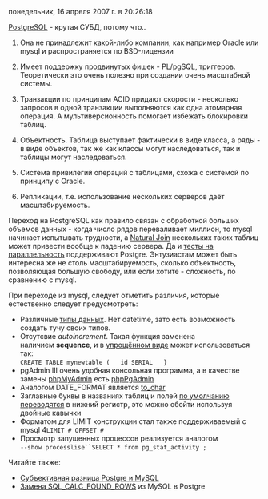понедельник, 16 апреля 2007 г. в 20:26:18

[PostgreSQL](http://en.wikipedia.org/wiki/Postgre) - крутая СУБД, потому что..

1. Она не принадлежит какой-либо компании, как например Oracle или mysql и распространяется по BSD-лицензии
2. Имеет поддержку продвинутых фишек - PL/pgSQL, триггеров. Теоретически это очень полезно при создании очень масштабной системы.  
    
3. Транзакции по принципам ACID придают скорости - несколько запросов в одной транзакции выполняются как одна атомарная операция. А мультиверсионность помогает избежать блокировки таблиц.  
    
4. Объектность. Таблица выступает фактически в виде класса, а ряды - в виде объектов, так же как классы могут наследоваться, так и таблицы могут наследоваться.
5. Система привилегий операций с таблицами, схожа с системой по принципу с Oracle.
6. Репликации, т.е. использование нескольких серверов даёт масштабируемость.

Переход на PostgreSQL как правило связан с обработкой больших объемов данных - когда число рядов переваливает миллион, то mysql начинает испытывать трудности, а [Natural Join](http://en.wikipedia.org/wiki/Join_(SQL)) нескольких таких таблиц может привести вообще к падению сервера. Да и [тесты на параллельность](http://tweakers.net/reviews/657/6) поддерживают Postgre. Энтузиастам может быть интересна же не столь масштабируемость, сколько объектность, позволяющая большую свободу, или если хотите - сложность, по сравнению с mysql.

При переходе из mysql, следует отметить различия, которые естественно следует предусмотреть:

- Различные [типы данных](http://www.postgresql.org/docs/7.4/interactive/datatype.html). Нет datetime, зато есть возможность создать тучу своих типов.
- Отсутсвие _autoincrement_. Такая функция заменена наличием **sequence**, и в [упрощённом виде](http://phpclub.ru/faq/wakka.php?wakka=PostgresMigrationMysqlAutoincrement) может использоваться так:  
    `CREATE TABLE mynewtable (   id SERIAL   }   `
- pgAdmin III очень удобная консольная программа, а в качестве замены [phpMyAdmin](http://www.phpmyadmin.net/) есть [phpPgAdmin](http://phppgadmin.sourceforge.net/)
- Аналогом DATE_FORMAT является [to_char](http://www.postgresql.org/docs/current/interactive/functions-formatting.html)
- Заглавные буквы в названиях таблиц и полей [по умолчанию переводятся](http://archives.postgresql.org/pgsql-bugs/2006-11/msg00146.php) в нижний регистр, это можно обойти используя двойные кавычки
- Форматом для LIMIT конструкции стал также поддерживаемый с mysql 4`LIMIT # OFFSET #`
- Просмотр запущенных процессов реализуется аналогом  
    `--show processlisе``SELECT * from pg_stat_activity ;`

Читайте также:

- [Субъективная разница Postgre и MySQL  
    ](http://valera.ws/2007.09.04~postgresql-vs-mysql/)
- [Замена SQL_CALC_FOUND_ROWS](http://valera.ws/2008.07.24~calc-found-rows-in-postgresql/) из MySQL в Postgre